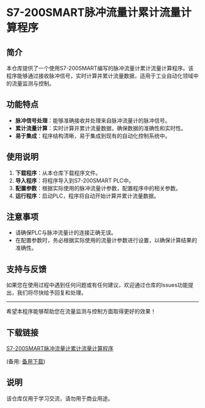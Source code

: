 # S7-200SMART脉冲流量计累计流量计算程序

## 简介
本仓库提供了一个使用S7-200SMART编写的脉冲流量计累计流量计算程序。该程序能够通过接收脉冲信号，实时计算并累计流量数据，适用于工业自动化领域中的流量监测与控制。

## 功能特点
- **脉冲信号处理**：能够准确接收并处理来自脉冲流量计的脉冲信号。
- **累计流量计算**：实时计算并累计流量数据，确保数据的准确性和实时性。
- **易于集成**：程序结构清晰，易于集成到现有的自动化控制系统中。

## 使用说明
1. **下载程序**：从本仓库下载程序文件。
2. **导入程序**：将程序导入到S7-200SMART PLC中。
3. **配置参数**：根据实际使用的脉冲流量计参数，配置程序中的相关参数。
4. **运行程序**：启动PLC，程序将自动开始计算并累计流量数据。

## 注意事项
- 请确保PLC与脉冲流量计的连接正确无误。
- 在配置参数时，务必根据实际使用的流量计参数进行设置，以确保计算结果的准确性。

## 支持与反馈
如果您在使用过程中遇到任何问题或有任何建议，欢迎通过仓库的Issues功能提出，我们将尽快给予回复和处理。

---

希望本程序能够帮助您在流量监测与控制方面取得更好的效果！

## 下载链接
[S7-200SMART脉冲流量计累计流量计算程序](https://pan.quark.cn/s/101a278d4321) 

(备用: [备用下载](https://pan.baidu.com/s/1xpjBfj1QlFDAKxgaN7HqGQ?pwd=1234))

## 说明

该仓库仅用于学习交流，请勿用于商业用途。
